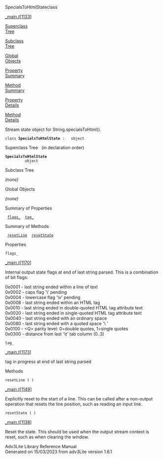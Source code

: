 ---
---
<span class="title">SpecialsToHtmlState</span><span class="type">class</span>

[\_main.t](../file/_main.t.html)\[[1133](../source/_main.t.html#1133)\]

[Superclass  
Tree](#_SuperClassTree_)

[Subclass  
Tree](#_SubClassTree_)

[Global  
Objects](#_ObjectSummary_)

[Property  
Summary](#_PropSummary_)

[Method  
Summary](#_MethodSummary_)

[Property  
Details](#_Properties_)

[Method  
Details](#_Methods_)

<div class="fdesc">

Stream state object for String.specialsToHtml().

`class `**`SpecialsToHtmlState`**` :   object`

</div>

<span id="_SuperClassTree_"></span>

<div class="mjhd">

<span class="hdln">Superclass Tree</span>   (in declaration order)

</div>

**`SpecialsToHtmlState`**  
`         object`  
<span id="_SubClassTree_"></span>

<div class="mjhd">

<span class="hdln">Subclass Tree</span>  

</div>

*(none)* <span id="_ObjectSummary_"></span>

<div class="mjhd">

<span class="hdln">Global Objects</span>  

</div>

*(none)* <span id="_PropSummary_"></span>

<div class="mjhd">

<span class="hdln">Summary of Properties</span>  

</div>

` `[`flags_`](#flags_)`  `[`tag_`](#tag_)`  `

<span id="_MethodSummary_"></span>

<div class="mjhd">

<span class="hdln">Summary of Methods</span>  

</div>

` `[`resetLine`](#resetLine)`  `[`resetState`](#resetState)`  `

<span id="_Properties_"></span>

<div class="mjhd">

<span class="hdln">Properties</span>  

</div>

<span id="flags_"></span>

`flags_`

[\_main.t](../file/_main.t.html)\[[1170](../source/_main.t.html#1170)\]

<div class="desc">

Internal output state flags at end of last string parsed. This is a
combination of bit flags:

0x0001 - last string ended within a line of text  
0x0002 - caps flag '\\' pending  
0x0004 - lowercase flag '\v' pending  
0x0008 - last string ended within an HTML tag  
0x0010 - last string ended in double-quoted HTML tag attribute text  
0x0020 - last string ended in single-quoted HTML tag attribute text  
0x0040 - last string ended with an ordinary space  
0x0080 - last string ended with a quoted space '\\ '  
0x0100 - \<Q\> parity level: 0=double quotes, 1=single quotes  
0x0300 - distance from last '\t' tab column (0..3)

</div>

<span id="tag_"></span>

`tag_`

[\_main.t](../file/_main.t.html)\[[1173](../source/_main.t.html#1173)\]

<div class="desc">

tag in progress at end of last string parsed

</div>

<span id="_Methods_"></span>

<div class="mjhd">

<span class="hdln">Methods</span>  

</div>

<span id="resetLine"></span>

`resetLine ( )`

[\_main.t](../file/_main.t.html)\[[1149](../source/_main.t.html#1149)\]

<div class="desc">

Explicitly reset to the start of a line. This can be called after a
non-output operation that resets the line position, such as reading an
input line.

</div>

<span id="resetState"></span>

`resetState ( )`

[\_main.t](../file/_main.t.html)\[[1138](../source/_main.t.html#1138)\]

<div class="desc">

Reset the state. This should be used when the output stream context is
reset, such as when clearing the window.

</div>

<div class="ftr">

Adv3Lite Library Reference Manual  
Generated on 15/03/2023 from adv3Lite version 1.6.1

</div>
